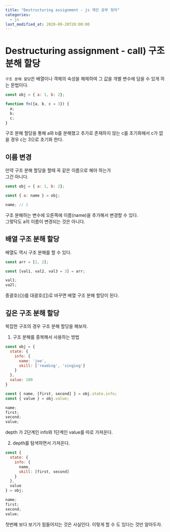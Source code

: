 ```yaml
---
title: "Destructuring assignment - js 개인 공부 정리"
categories: 
  - js
last_modified_at: 2020-09-20T20:00:00
---
```


# Destructuring assignment - call) 구조 분해 할당

`구조 분해 할당`은 배열이나 객체의 숙성을 해제하여 그 값을 개별 변수에 담을 수 있게 하는 문법이다.

```js
const obj = { a: 1, b: 2};

function fn({a, b, c = 3}) {
  a;
  b;
  c;
}
```

구조 분해 할당을 통해 a와 b를 분해했고 추가로 존재하지 않는 c를 초기화해서 c가 없을 경우 c는 3으로 초기화 한다.

## 이름 변경

만약 구조 분해 할당을 할때 꼭 같은 이름으로 해야 하는가  
그건 아니다.

```js
const obj = { a: 1, b: 2};

const { a: name } = obj;

name; // 1
```

구조 분해하는 변수에 오른쪽에 이름(name)을 추가해서 변경할 수 있다.  
그렇닥도 a의 이름이 변경되는 것은 아니다.

## 배열 구조 분해 할당

배열도 역시 구조 분해를 할 수 있다.

```js
const arr = [1, 2];

const [val1, val2, val3 = 3] = arr;

val1;
va2l;
```

중괄호({})를 대괄호([])로 바꾸면 배열 구조 분해 할당이 된다.


## 깊은 구조 분해 할당

복잡한 구조의 경우 구조 분해 할당을 해보자.

1. 구조 분해를 중복해서 사용하는 방법

```js
const obj = {
  state: {
    info: {
      name: 'joe',
      skill: ['reading', 'singing']
    }
  },
  value: 100
}

const { name, [first, second] } = obj.state.info;
const { value } = obj.value;

name;
first;
second;
value;
```

depth 가 2단계인 info와 1단계인 value를 따로 가져온다.

2. depth를 탐색하면서 가져온다.

```js
const {
  state: {
    info: {
      name,
      skill: [first, second]
    }
  },
  value
} = obj;

name;
first;
second;
value;
```

첫번째 보다 보기가 힘들어지는 것은 사실인다. 이렇게 할 수 도 있다는 것만 알아두자.  
